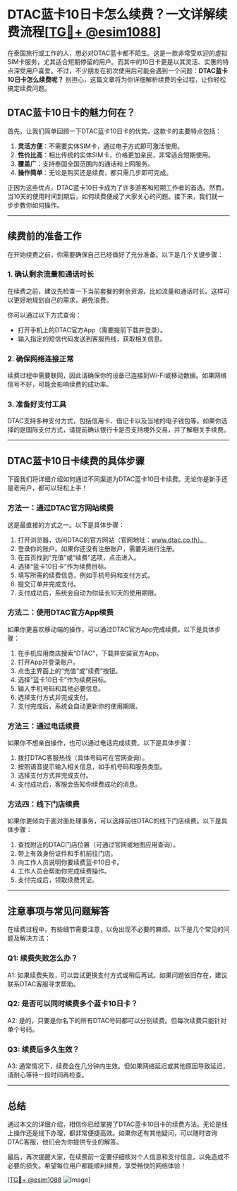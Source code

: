 # DTAC蓝卡10日卡怎么续费？一文详解续费流程[[TG💪+ @esim1088](https://t.me/s/esim1088)]

在泰国旅行或工作的人，想必对DTAC蓝卡都不陌生。这是一款非常受欢迎的虚拟SIM卡服务，尤其适合短期停留的用户。而其中的10日卡更是以其灵活、实惠的特点深受用户喜爱。不过，不少朋友在初次使用后可能会遇到一个问题：**DTAC蓝卡10日卡怎么续费呢？** 别担心，这篇文章将为你详细解析续费的全过程，让你轻松搞定续费问题。

## DTAC蓝卡10日卡的魅力何在？

首先，让我们简单回顾一下DTAC蓝卡10日卡的优势。这款卡的主要特点包括：

1. **灵活方便**：不需要实体SIM卡，通过电子方式即可激活使用。
2. **性价比高**：相比传统的实体SIM卡，价格更加亲民，非常适合短期使用。
3. **覆盖广**：支持泰国全国范围内的通话和上网服务。
4. **操作简单**：无论是购买还是续费，都只需几步即可完成。

正因为这些优点，DTAC蓝卡10日卡成为了许多游客和短期工作者的首选。然而，当10天的使用时间到期后，如何续费便成了大家关心的问题。接下来，我们就一步步教你如何操作。

---

## 续费前的准备工作

在开始续费之前，你需要确保自己已经做好了充分准备。以下是几个关键步骤：

### 1. 确认剩余流量和通话时长
在续费之前，建议先检查一下当前套餐的剩余资源，比如流量和通话时长。这样可以更好地规划自己的需求，避免浪费。

你可以通过以下方式查询：
- 打开手机上的DTAC官方App（需要提前下载并登录）。
- 输入指定的短信代码发送到客服热线，获取相关信息。

### 2. 确保网络连接正常
续费过程中需要联网，因此请确保你的设备已连接到Wi-Fi或移动数据。如果网络信号不好，可能会影响续费的成功率。

### 3. 准备好支付工具
DTAC支持多种支付方式，包括信用卡、借记卡以及当地的电子钱包等。如果你选择的是国际支付方式，请提前确认银行卡是否支持境外交易，并了解相关手续费。

---

## DTAC蓝卡10日卡续费的具体步骤

下面我们将详细介绍如何通过不同渠道为DTAC蓝卡10日卡续费。无论你是新手还是老用户，都可以轻松上手！

### 方法一：通过DTAC官方网站续费
这是最直接的方式之一。以下是具体步骤：

1. 打开浏览器，访问DTAC的官方网站（官网地址：www.dtac.co.th）。
2. 登录你的账户。如果你还没有注册账户，需要先进行注册。
3. 在首页找到“充值”或“续费”选项，点击进入。
4. 选择“蓝卡10日卡”作为续费目标。
5. 填写所需的续费信息，例如手机号码和支付方式。
6. 提交订单并完成支付。
7. 支付成功后，系统会自动为你延长10天的使用期限。

### 方法二：使用DTAC官方App续费
如果你更喜欢移动端的操作，可以通过DTAC官方App完成续费。以下是具体步骤：

1. 在手机应用商店搜索“DTAC”，下载并安装官方App。
2. 打开App并登录账户。
3. 点击主界面上的“充值”或“续费”按钮。
4. 选择“蓝卡10日卡”作为续费目标。
5. 输入手机号码和其他必要信息。
6. 选择支付方式并完成支付。
7. 支付完成后，系统会自动更新你的使用期限。

### 方法三：通过电话续费
如果你不想亲自操作，也可以通过电话完成续费。以下是具体步骤：

1. 拨打DTAC客服热线（具体号码可在官网查询）。
2. 按照语音提示输入相关信息，如手机号码和服务类型。
3. 选择支付方式并完成支付。
4. 支付成功后，客服会告知你续费成功的消息。

### 方法四：线下门店续费
如果你更倾向于面对面处理事务，可以选择前往DTAC的线下门店续费。以下是具体步骤：

1. 查找附近的DTAC门店位置（可通过官网或地图应用查询）。
2. 带上有效身份证件和手机前往门店。
3. 向工作人员说明你要续费蓝卡10日卡。
4. 工作人员会帮助你完成续费操作。
5. 支付完成后，领取续费凭证。

---

## 注意事项与常见问题解答

在续费过程中，有些细节需要注意，以免出现不必要的麻烦。以下是几个常见的问题及解决方法：

### Q1: 续费失败怎么办？
A1: 如果续费失败，可以尝试更换支付方式或稍后再试。如果问题依旧存在，建议联系DTAC客服寻求帮助。

### Q2: 是否可以同时续费多个蓝卡10日卡？
A2: 是的，只要是你名下的所有DTAC号码都可以分别续费。但每次续费只能针对单个号码。

### Q3: 续费后多久生效？
A3: 通常情况下，续费会在几分钟内生效。但如果网络延迟或其他原因导致延迟，请耐心等待一段时间再检查。

---

## 总结

通过本文的详细介绍，相信你已经掌握了DTAC蓝卡10日卡的续费方法。无论是线上操作还是线下办理，都非常便捷高效。如果你还有其他疑问，可以随时咨询DTAC客服，他们会为你提供专业的解答。

最后，再次提醒大家，在续费前一定要仔细核对个人信息和支付信息，以免造成不必要的损失。希望每位用户都能顺利续费，享受畅快的网络体验！

[[TG💪+ @esim1088](https://t.me/s/esim1088) ![Image](https://i.postimg.cc/4NQfJmqS/Snipaste-2025-05-13-00-14-12.png)]